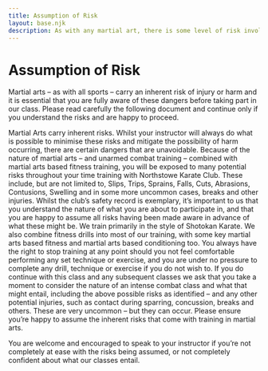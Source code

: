 ```yaml
---
title: Assumption of Risk
layout: base.njk
description: As with any martial art, there is some level of risk involved
---
```

# Assumption of Risk
 
Martial arts – as with all sports – carry an inherent risk of injury or harm and it is essential that you are fully aware of these dangers before taking part in our class. Please read carefully the following document and continue only if you understand the risks and are happy to proceed.

Martial Arts carry inherent risks. Whilst your instructor will always do what is possible to minimise these risks and mitigate the possibility of harm occurring, there are certain dangers that are unavoidable. Because of the nature of martial arts – and unarmed combat training – combined with martial arts based fitness training, you will be exposed to many potential risks throughout your time training with Northstowe Karate Club. These include, but are not limited to, Slips, Trips, Sprains, Falls, Cuts, Abrasions, Contusions, Swelling and in some more uncommon cases, breaks and other injuries. Whilst the club’s safety record is exemplary, it’s important to us that you understand the nature of what you are about to participate in, and that you are happy to assume all risks having been made aware in advance of what these might be. We train primarily in the style of Shotokan Karate. We also combine fitness drills into most of our training, with some key martial arts based fitness and martial arts based conditioning too. You always have the right to stop training at any point should you not feel comfortable performing any set technique or exercise, and you are under no pressure to complete any drill, technique or exercise if you do not wish to.  If you do continue with this class and any subsequent classes we ask that you take a moment to consider the nature of an intense combat class and what that might entail, including the above possible risks as identified – and any other potential injuries, such as contact during sparring, concussion, breaks and others. These are very uncommon – but they can occur. Please ensure you’re happy to assume the inherent risks that come with training in martial arts.

You are welcome and encouraged to speak to your instructor if you’re not completely at ease with the risks being assumed, or not completely confident about what our classes entail.

